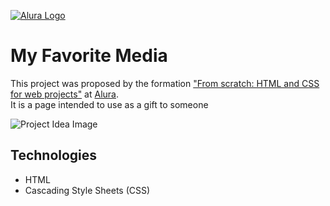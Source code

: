 [![Alura Logo](https://cursos.alura.com.br/assets/images/logos/logo-alura.svg)](https://www.alura.com.br/)

# My Favorite Media

This project was proposed by the formation ["From scratch: HTML and CSS for web projects"](https://www.alura.com.br/formacao-html-css) at [Alura](https://www.alura.com.br/).<br>
It is a page intended to use as a gift to someone

![Project Idea Image](https://cdn3.gnarususercontent.com.br/2811-html-css-cabecalho-footer-variaveis-css/aula5-img3.png)

## Technologies

- HTML
- Cascading Style Sheets (CSS)